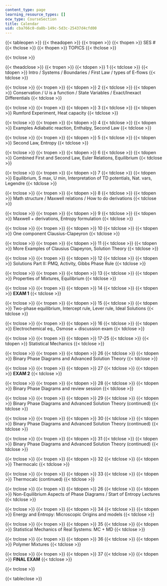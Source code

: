 ```yaml
---
content_type: page
learning_resource_types: []
ocw_type: CourseSection
title: Calendar
uid: cba766c0-da8b-149c-5d3c-25437d4cfd00
---
```


{{< tableopen >}}
{{< theadopen >}}
{{< tropen >}}
{{< thopen >}}
SES #
{{< thclose >}}
{{< thopen >}}
TOPICS
{{< thclose >}}

{{< trclose >}}

{{< theadclose >}}
{{< tropen >}}
{{< tdopen >}}
1
{{< tdclose >}}
{{< tdopen >}}
Intro / Systems / Boundaries / First Law / types of E-flows
{{< tdclose >}}

{{< trclose >}}
{{< tropen >}}
{{< tdopen >}}
2
{{< tdclose >}}
{{< tdopen >}}
Conservation / U is a function / State Variables / Exact/Inexact Differentials
{{< tdclose >}}

{{< trclose >}}
{{< tropen >}}
{{< tdopen >}}
3
{{< tdclose >}}
{{< tdopen >}}
Rumford Experiment, Heat capacity
{{< tdclose >}}

{{< trclose >}}
{{< tropen >}}
{{< tdopen >}}
4
{{< tdclose >}}
{{< tdopen >}}
Examples Adiabatic reaction, Enthalpy, Second Law
{{< tdclose >}}

{{< trclose >}}
{{< tropen >}}
{{< tdopen >}}
5
{{< tdclose >}}
{{< tdopen >}}
Second Law, Entropy
{{< tdclose >}}

{{< trclose >}}
{{< tropen >}}
{{< tdopen >}}
6
{{< tdclose >}}
{{< tdopen >}}
Combined First and Second Law, Euler Relations, Equilibrium
{{< tdclose >}}

{{< trclose >}}
{{< tropen >}}
{{< tdopen >}}
7
{{< tdclose >}}
{{< tdopen >}}
Equilibrium, S max, U min, Interpretation of TD potentials, Nat. vars, Legendre
{{< tdclose >}}

{{< trclose >}}
{{< tropen >}}
{{< tdopen >}}
8
{{< tdclose >}}
{{< tdopen >}}
Math structure / Maxwell relations / How to do derivations
{{< tdclose >}}

{{< trclose >}}
{{< tropen >}}
{{< tdopen >}}
9
{{< tdclose >}}
{{< tdopen >}}
Maxwell + derivations, Entropy formulation
{{< tdclose >}}

{{< trclose >}}
{{< tropen >}}
{{< tdopen >}}
10
{{< tdclose >}}
{{< tdopen >}}
One component Clausius-Clapeyron
{{< tdclose >}}

{{< trclose >}}
{{< tropen >}}
{{< tdopen >}}
11
{{< tdclose >}}
{{< tdopen >}}
More Examples of Clausius Clapeyron, Solution Theory
{{< tdclose >}}

{{< trclose >}}
{{< tropen >}}
{{< tdopen >}}
12
{{< tdclose >}}
{{< tdopen >}}
Solutions Part II: PMQ, Activity, Gibbs Phase Rule
{{< tdclose >}}

{{< trclose >}}
{{< tropen >}}
{{< tdopen >}}
13
{{< tdclose >}}
{{< tdopen >}}
Properties of Mixtures, Equilibrium
{{< tdclose >}}

{{< trclose >}}
{{< tropen >}}
{{< tdopen >}}
14
{{< tdclose >}}
{{< tdopen >}}
**EXAM 1**
{{< tdclose >}}

{{< trclose >}}
{{< tropen >}}
{{< tdopen >}}
15
{{< tdclose >}}
{{< tdopen >}}
Two-phase equilibrium, Intercept rule, Lever rule, Ideal Solutions
{{< tdclose >}}

{{< trclose >}}
{{< tropen >}}
{{< tdopen >}}
16
{{< tdclose >}}
{{< tdopen >}}
Electrochemical eq., Osmose + discussion exam
{{< tdclose >}}

{{< trclose >}}
{{< tropen >}}
{{< tdopen >}}
17-25
{{< tdclose >}}
{{< tdopen >}}
Statistical Mechanics
{{< tdclose >}}

{{< trclose >}}
{{< tropen >}}
{{< tdopen >}}
26
{{< tdclose >}}
{{< tdopen >}}
Binary Phase Diagrams and Advanced Solution Theory
{{< tdclose >}}

{{< trclose >}}
{{< tropen >}}
{{< tdopen >}}
27
{{< tdclose >}}
{{< tdopen >}}
**EXAM 2**
{{< tdclose >}}

{{< trclose >}}
{{< tropen >}}
{{< tdopen >}}
28
{{< tdclose >}}
{{< tdopen >}}
Binary Phase Diagrams and review session
{{< tdclose >}}

{{< trclose >}}
{{< tropen >}}
{{< tdopen >}}
29
{{< tdclose >}}
{{< tdopen >}}
Binary Phase Diagrams and Advanced Solution Theory (continued)
{{< tdclose >}}

{{< trclose >}}
{{< tropen >}}
{{< tdopen >}}
30
{{< tdclose >}}
{{< tdopen >}}
Binary Phase Diagrams and Advanced Solution Theory (continued)
{{< tdclose >}}

{{< trclose >}}
{{< tropen >}}
{{< tdopen >}}
31
{{< tdclose >}}
{{< tdopen >}}
Binary Phase Diagrams and Advanced Solution Theory (continued)
{{< tdclose >}}

{{< trclose >}}
{{< tropen >}}
{{< tdopen >}}
32
{{< tdclose >}}
{{< tdopen >}}
Thermocalc
{{< tdclose >}}

{{< trclose >}}
{{< tropen >}}
{{< tdopen >}}
33
{{< tdclose >}}
{{< tdopen >}}
Thermocalc (continued)
{{< tdclose >}}

{{< trclose >}}
{{< tropen >}}
{{< tdopen >}}
26
{{< tdclose >}}
{{< tdopen >}}
Non-Equilibrium Aspects of Phase Diagrams / Start of Entropy Lectures
{{< tdclose >}}

{{< trclose >}}
{{< tropen >}}
{{< tdopen >}}
34
{{< tdclose >}}
{{< tdopen >}}
Energy and Entropy: Microscopic Origins and models
{{< tdclose >}}

{{< trclose >}}
{{< tropen >}}
{{< tdopen >}}
35
{{< tdclose >}}
{{< tdopen >}}
Statistical Mechanics of Real Systems: MC + MD
{{< tdclose >}}

{{< trclose >}}
{{< tropen >}}
{{< tdopen >}}
36
{{< tdclose >}}
{{< tdopen >}}
Polymer Mixtures
{{< tdclose >}}

{{< trclose >}}
{{< tropen >}}
{{< tdopen >}}
37
{{< tdclose >}}
{{< tdopen >}}
**FINAL EXAM**
{{< tdclose >}}

{{< trclose >}}

{{< tableclose >}}